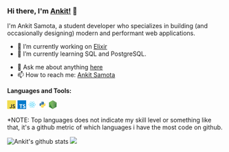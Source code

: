 ### Hi there, I'm [Ankit!](https://asamota.com) 👋

I'm Ankit Samota, a student developer who specializes in building (and occasionally designing) modern and performant web applications.

- 🔭 I’m currently working on [Elixir](https://github.com/purplepotion/Elixir)
- 🌱 I’m currently learning SQL and PostgreSQL.
<!-- - 👯 I’m looking to collaborate on ... -->
<!-- - 🤔 I’m looking for help with ... -->
- 💬 Ask me about anything [here](https://github.com/ankitkumarsamota121/ankitkumarsamota121/issues)
- 📫 How to reach me: [Ankit Samota](mailto:ankitkumarsamota121@gmail.com)
<!-- - 😄 Pronouns: ... -->
<!-- - ⚡ Fun fact: ... -->

**Languages and Tools:**  

<code><img height="20" src="https://raw.githubusercontent.com/github/explore/80688e429a7d4ef2fca1e82350fe8e3517d3494d/topics/javascript/javascript.png"></code>
<code><img height="20" src="https://raw.githubusercontent.com/github/explore/80688e429a7d4ef2fca1e82350fe8e3517d3494d/topics/typescript/typescript.png"></code>
<code><img height="20" src="https://raw.githubusercontent.com/github/explore/80688e429a7d4ef2fca1e82350fe8e3517d3494d/topics/react/react.png"></code>
<code><img height="20" src="https://raw.githubusercontent.com/github/explore/5c058a388828bb5fde0bcafd4bc867b5bb3f26f3/topics/python/python.png"></code>
<code><img height="20" src="https://raw.githubusercontent.com/github/explore/5c058a388828bb5fde0bcafd4bc867b5bb3f26f3/topics/nodejs/nodejs.png"></code>

*NOTE: Top languages does not indicate my skill level or something like that, it's a github metric of which languages i have the most code on github.

<img src="https://github-readme-stats.vercel.app/api?username=ankitkumarsamota121&include_all_commits=true&count_private=true&show_icons=true&theme=tokyonight" alt="Ankit's github stats"/>
<img src="https://github-readme-stats.vercel.app/api/top-langs/?username=ankitkumarsamota121&layout=compact&hide=jupyter%20notebook,c%2B%2B&theme=tokyonight" />
